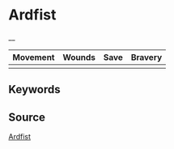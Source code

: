 # Ardfist

__


| Movement | Wounds | Save | Bravery |
|:--------:|:------:|:----:|:-------:|
|  |  |  |  |


## Keywords



## Source

[Ardfist](https://wahapedia.ru/aos3/factions/orruk-warclans/Ardfist)
